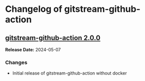 # Changelog of gitstream-github-action

## [gitstream-github-action 2.0.0](https://github.com/linear-b/gitstream-github-action/tree/v2.0.0)

**Release Date:** 2024-05-07

### Changes

- Initial release of gitstream-github-action without docker
